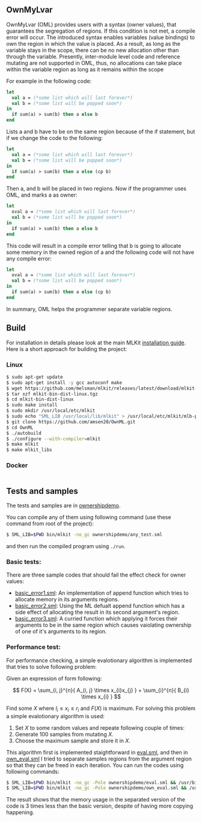 ## OwnMyLvar
OwnMyLvar (OML) provides users with a syntax (owner values), that guarantees the segregation of regions. If this condition is not met, a compile error will occur.
The introduced syntax enables variables (value bindings) to own the region in which the value is placed. As a result, as long as the variable stays in the scope, there can be no new allocation other than through the variable.
Presently, inter-module level code and reference mutating are not supported in OML, thus, no allocations can take place within the variable region as long as it remains within the scope

For example in the following code:
```sml
let 
  val a = (*some list which will last forever*)
  val b = (*some list will be popped soon*)
in
  if sum(a) > sum(b) then a else b
end
```

Lists a and b have to be on the same region because of the if statement, but if we change the code to the following:

```sml
let 
  val a = (*some list which will last forever*)
  val b = (*some list will be popped soon*)
in
  if sum(a) > sum(b) then a else (cp b)
end
```

Then a, and b will be placed in two regions. Now if the programmer uses OML, and marks a as owner:

```sml
let 
  oval a = (*some list which will last forever*)
  val b = (*some list will be popped soon*)
in
  if sum(a) > sum(b) then a else b
end
```

This code will result in a compile error telling that b is going to allocate some memory in the owned region of a and the following code will not have any compile error:

```sml
let 
  oval a = (*some list which will last forever*)
  val b = (*some list will be popped soon*)
in
  if sum(a) > sum(b) then a else (cp b)
end
```

In summary, OML helps the programmer separate variable regions.


## Build

For installation in details please look at the main MLKit [installation guide](https://github.com/melsman/mlkit?tab=readme-ov-file#installation). Here is a short approach for building the project:

### Linux
```bash
$ sudo apt-get update
$ sudo apt-get install -y gcc autoconf make
$ wget https://github.com/melsman/mlkit/releases/latest/download/mlkit-bin-dist-linux.tgz
$ tar xzf mlkit-bin-dist-linux.tgz
$ cd mlkit-bin-dist-linux
$ sudo make install
$ sudo mkdir /usr/local/etc/mlkit
$ sudo echo "SML_LIB /usr/local/lib/mlkit" > /usr/local/etc/mlkit/mlb-path-map
$ git clone https://github.com/amsen20/OwnML.git
$ cd OwnML
$ ./autobuild
$ ./configure --with-compiler=mlkit
$ make mlkit
$ make mlkit_libs
```
### Docker
```bash
```

## Tests and samples
The tests and samples are in [ownershipdemo](/ownershipdemo).

You can compile any of them using following command (use these command from root of the project):
```bash
$ SML_LIB=$PWD bin/mlkit -no_gc ownershipdemo/any_test.sml
```
and then run the compiled program using `./run`.
### Basic tests:
There are three sample codes that should fail the effect check for owner values:
- [basic_error1.sml](/ownershipdemo/basic_error1.sml): An implementation of append function which tries to allocate memory in its arguments regions.
- [basic_error2.sml](/ownershipdemo/basic_error2.sml): Using the ML defualt append function which has a side effect of allocating the result in its second argument's region.
- [basic_error3.sml](/ownershipdemo/basic_error3.sml): A curried function which applying it forces their arguments to be in the same region which causes vaiolating ownership of one of it's arguments to its region.
### Performance test:
For performance checking, a simple evalotionary algorithm is implemented that tries to solve following problem:

Given an expression of form following:

$$ F(X) = \sum_{i, j}^{n}{ A_{i, j} \times x_{i}x_{j} } + \sum_{i}^{n}{ B_{i} \times x_{i} } $$

Find some $X$ where $l_i \leq x_i \leq r_i$ and $F(X)$ is maximum. For solving this problem a simple evalotionary algorithm is used:
1. Set $X$ to some random values and repeate following couple of times:
2. Generate $100$ samples from mutating $X$.
3. Choose the maximum sample and store it in $X$.

This algorithm first is implemented staightforward in [eval.sml](/ownershipdemo/eval.sml), and then in [own_eval.sml](/ownershipdemo/own_eval.sml) I tried to separate samples regions from the argument region so that they can be freed in each iteration.
You can run the codes using following commands:
```bash
$ SML_LIB=$PWD bin/mlkit -no_gc -Pole ownershipdemo/eval.sml && /usr/bin/time -v ./run
$ SML_LIB=$PWD bin/mlkit -no_gc -Pole ownershipdemo/own_eval.sml && /usr/bin/time -v ./run
```
The result shows that the memory usage in the separated version of the code is 3 times less than the basic version, despite of having more copying happening.
